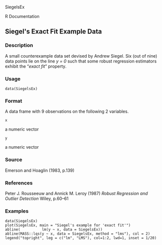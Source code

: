SiegelsEx

R Documentation

## Siegel's Exact Fit Example Data

### Description

A small counterexample data set devised by Andrew Siegel. Six (out of nine)
data points lie on the line _y = 0_ such that some robust regression
estimators exhibit the “_exact fit_” property.

### Usage

    data(SiegelsEx)

### Format

A data frame with 9 observations on the following 2 variables.

`x`

a numeric vector

`y`

a numeric vector

### Source

Emerson and Hoaglin (1983, p.139)

### References

Peter J. Rousseeuw and Annick M. Leroy (1987) _Robust Regression and Outlier
Detection_ Wiley, p.60–61

### Examples

    
    data(SiegelsEx)
    plot(SiegelsEx, main = "Siegel's example for 'exact fit'")
    abline(          lm(y ~ x, data = SiegelsEx))
    abline(MASS::lqs(y ~ x, data = SiegelsEx, method = "lms"), col = 2)
    legend("topright", leg = c("lm", "LMS"), col=1:2, lwd=1, inset = 1/20)

